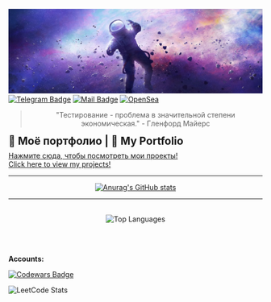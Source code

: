 [![Alexey's GitHub Banner](./assets/1500x500.jpg)]()
[![Telegram Badge](https://img.shields.io/badge/Telegram-2CA5E0?style=for-the-badge&logo=telegram&logoColor=white )](https://t.me/waltafunk)
[![Mail Badge](https://img.shields.io/badge/Gmail-D14836?style=for-the-badge&logo=gmail&logoColor=white)](https://waltafunk@gmail.com)
[![OpenSea](https://img.shields.io/badge/OpenSea-%232081E2.svg?style=for-the-badge&logo=opensea&logoColor=white)](https://opensea.io/WaltaFunk)

<div align="center">


> "Тестирование - проблема в значительной степени экономическая." - Гленфорд Майерс

<h2 align="left" style="border: 0; margin: 0 0 8px 0; padding: 0;">🌟 Моё портфолио | 🌟 My Portfolio</h2> <p align="left" style="margin: 0;"> <a href="https://zhikhareval.github.io/">Нажмите сюда, чтобы посмотреть мои проекты!</a><br/> <a href="https://zhikhareval.github.io/">Click here to view my projects!</a> </p>

---
<!-- Streak -->
[![Anurag's GitHub stats](https://github-readme-stats.vercel.app/api?username=ZhikharevAl&show_icons=true&theme=tokyonight)](https://github.com/anuraghazra/github-readme-stats)

---
<!-- Top Langs -->
<br/>
<img src="https://github-readme-stats.vercel.app/api/top-langs/?username=ZhikharevAl&layout=compact&bg_color=000000&text_color=FFFFFF" alt="Top Languages" width="300" height="200"/>

</div>

<!-- Аккаунты -->
<br/><br/>
<p>
  <strong>Accounts:</strong>
</p>

<!-- Codewars -->
<p>
  <a href="https://www.codewars.com/users/ZhikharevAl">
    <img src="https://www.codewars.com/users/ZhikharevAl/badges/large" alt="Codewars Badge"/>
  </a>
</p>

<!-- LeetCode -->
<p>
  <img src="https://leetcard.jacoblin.cool/waltafunk" alt="LeetCode Stats" width="400" height="200"/>
</p>
